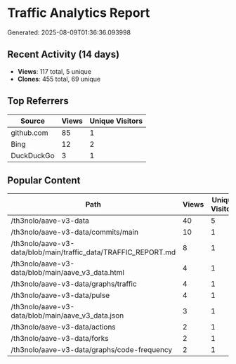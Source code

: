 # Traffic Analytics Report

Generated: 2025-08-09T01:36:36.093998

## Recent Activity (14 days)

- **Views**: 117 total, 5 unique
- **Clones**: 455 total, 69 unique

## Top Referrers

| Source | Views | Unique Visitors |
|--------|-------|-----------------|
| github.com | 85 | 1 |
| Bing | 12 | 2 |
| DuckDuckGo | 3 | 1 |

## Popular Content

| Path | Views | Unique Visitors |
|------|-------|------------------|
| /th3nolo/aave-v3-data | 40 | 5 |
| /th3nolo/aave-v3-data/commits/main | 10 | 1 |
| /th3nolo/aave-v3-data/blob/main/traffic_data/TRAFFIC_REPORT.md | 8 | 1 |
| /th3nolo/aave-v3-data/blob/main/aave_v3_data.html | 4 | 1 |
| /th3nolo/aave-v3-data/graphs/traffic | 4 | 1 |
| /th3nolo/aave-v3-data/pulse | 4 | 1 |
| /th3nolo/aave-v3-data/blob/main/aave_v3_data.json | 3 | 1 |
| /th3nolo/aave-v3-data/actions | 2 | 1 |
| /th3nolo/aave-v3-data/forks | 2 | 1 |
| /th3nolo/aave-v3-data/graphs/code-frequency | 2 | 1 |
